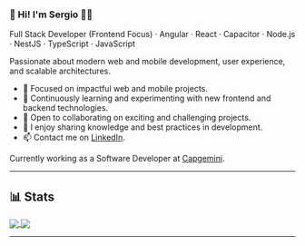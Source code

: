 ### 👋 Hi! I'm Sergio 🧑‍💻

Full Stack Developer (Frontend Focus) · Angular · React · Capacitor · Node.js · NestJS · TypeScript · JavaScript

Passionate about modern web and mobile development, user experience, and scalable architectures.

- 🔭 Focused on impactful web and mobile projects.
- 🌱 Continuously learning and experimenting with new frontend and backend technologies.
- 👯 Open to collaborating on exciting and challenging projects.
- 💬 I enjoy sharing knowledge and best practices in development.
- 📫 Contact me on [LinkedIn](https://www.linkedin.com/in/sergio-g%C3%B3mez-diego-2a644b67/). 

Currently working as a Software Developer at [Capgemini](https://www.capgemini.com/).

---

## 📊 Stats

<a href="https://github.com/anuraghazra/github-readme-stats">
  <img align="center" src="https://github-readme-stats.vercel.app/api/top-langs/?username=sgomdie&layout=compact&theme=dark" />
</a>

<a href="https://github.com/anuraghazra/github-readme-stats">
  <img align="center" src="https://github-readme-stats.vercel.app/api?username=sgomdie&theme=dark" />
</a>

---

